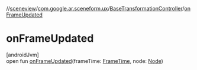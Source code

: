 //[sceneview](../../../index.md)/[com.google.ar.sceneform.ux](../index.md)/[BaseTransformationController](index.md)/[onFrameUpdated](on-frame-updated.md)

# onFrameUpdated

[androidJvm]\
open fun [onFrameUpdated](on-frame-updated.md)(frameTime: [FrameTime](../../io.github.sceneview.utils/-frame-time/index.md), node: [Node](../../io.github.sceneview.node/-node/index.md))
